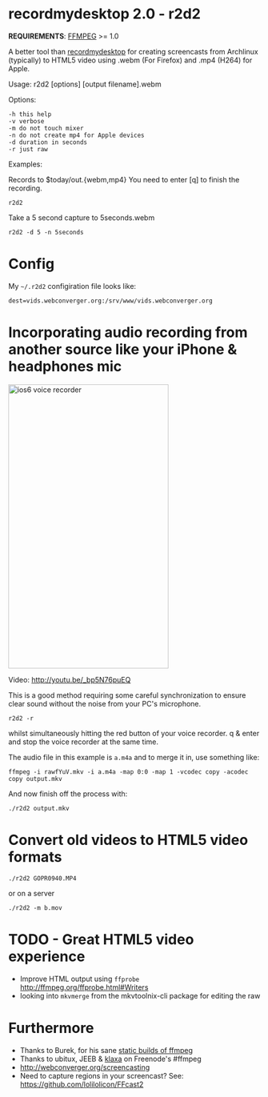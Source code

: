 # recordmydesktop 2.0 - r2d2

**REQUIREMENTS**: [FFMPEG](http://ffmpeg.org/) >= 1.0

A better tool than
[recordmydesktop](http://en.wikipedia.org/wiki/RecordMyDesktop) for creating
screencasts from Archlinux (typically) to HTML5 video using .webm (For Firefox)
and .mp4 (H264) for Apple.

Usage: r2d2 [options] [output filename].webm

Options:

	-h this help
	-v verbose
	-m do not touch mixer
	-n do not create mp4 for Apple devices
	-d duration in seconds
	-r just raw

Examples:

Records to $today/out.{webm,mp4} You need to enter [q] to finish the recording.

	r2d2

Take a 5 second capture to 5seconds.webm

	r2d2 -d 5 -n 5seconds

# Config

My `~/.r2d2` configiration file looks like:

	dest=vids.webconverger.org:/srv/www/vids.webconverger.org

# Incorporating audio recording from another source like your iPhone & headphones mic

<img width=320 height=568 src="http://r2d2.webconverger.org/2012-10-27/voice-recorder.png" alt="ios6 voice recorder" />

Video: <http://youtu.be/_bp5N76puEQ>

This is a good method requiring some careful synchronization to ensure clear
sound without the noise from your PC's microphone.

	r2d2 -r

whilst simultaneously hitting the red button of your voice recorder. q & enter
and stop the voice recorder at the same time.

The audio file in this example is `a.m4a` and to merge it in, use something
like:

	ffmpeg -i rawfYuV.mkv -i a.m4a -map 0:0 -map 1 -vcodec copy -acodec copy output.mkv

And now finish off the process with:

	./r2d2 output.mkv

# Convert old videos to HTML5 video formats

	./r2d2 GOPR0940.MP4

or on a server

	./r2d2 -m b.mov

# TODO - Great HTML5 video experience

* Improve HTML output using `ffprobe` <http://ffmpeg.org/ffprobe.html#Writers>
* looking into `mkvmerge` from the mkvtoolnix-cli package for editing the raw

# Furthermore

* Thanks to Burek, for his sane [static builds of ffmpeg](http://ffmpeg.gusari.org/static/)
* Thanks to ubitux, JEEB & [klaxa](https://gist.github.com/7dcccbd86fdcce3c4ced) on Freenode's #ffmpeg
* <http://webconverger.org/screencasting>
* Need to capture regions in your screencast? See: <https://github.com/lolilolicon/FFcast2>
